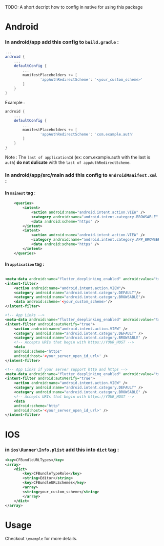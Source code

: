 TODO: A short decript how to config in native for using this package

# Android

### In android/app add this config to `build.gradle` :

```gradle
...
android {
    ...
    defaultConfig {
        ...
        manifestPlaceholders += [
                'appAuthRedirectScheme': '<your_custom_scheme>'
        ]
    }
}
```

Example :

```gradle
android {
    ...
    defaultConfig {
        ...
        manifestPlaceholders += [
                'appAuthRedirectScheme': 'com.example.auth'
        ]
    }
}
```

Note : The `last of applicationId` (ex: com.example.auth with the last is `auth`) **do not dulicate** with the `last of appAuthRedirectScheme`.

### In android/app/src/main add this config to `AndroidManifest.xml` :

#### In `mainest` tag :

```XML
    <queries>
        <intent>
            <action android:name="android.intent.action.VIEW" />
            <category android:name="android.intent.category.BROWSABLE" />
            <data android:scheme="https" />
        </intent>
        <intent>
            <action android:name="android.intent.action.VIEW" />
            <category android:name="android.intent.category.APP_BROWSER" />
            <data android:scheme="https" />
        </intent>
    </queries>
```

#### In `application` tag :

```XML

<meta-data android:name="flutter_deeplinking_enabled" android:value="true" />
<intent-filter>
    <action android:name="android.intent.action.VIEW"/>
    <category android:name="android.intent.category.DEFAULT"/>
    <category android:name="android.intent.category.BROWSABLE"/>
    <data android:scheme='<your_custom_scheme>'/>
</intent-filter>

<!-- App Links -->
<meta-data android:name="flutter_deeplinking_enabled" android:value="true" />
<intent-filter android:autoVerify="true">
    <action android:name="android.intent.action.VIEW" />
    <category android:name="android.intent.category.DEFAULT" />
    <category android:name="android.intent.category.BROWSABLE" />
    <!-- Accepts URIs that begin with https://YOUR_HOST -->
    <data
    android:scheme="https"
    android:host='<your_server_open_id_url>' />
</intent-filter>

<!-- App Links if your server support http and https -->
<meta-data android:name="flutter_deeplinking_enabled" android:value="true" />
<intent-filter android:autoVerify="true">
    <action android:name="android.intent.action.VIEW" />
    <category android:name="android.intent.category.DEFAULT" />
    <category android:name="android.intent.category.BROWSABLE" />
    <!-- Accepts URIs that begin with https://YOUR_HOST -->
    <data
    android:scheme="http"
    android:host='<your_server_open_id_url>' />
</intent-filter>
```

# IOS

### in `ios\Runner\Info.plist` add this into `dict` tag :

```XMl
<key>CFBundleURLTypes</key>
<array>
    <dict>
        <key>CFBundleTypeRole</key>
        <string>Editor</string>
        <key>CFBundleURLSchemes</key>
        <array>
        <string>your_custom_scheme</string>
        </array>
    </dict>
</array>
```

# Usage

Checkout `\example` for more details.
